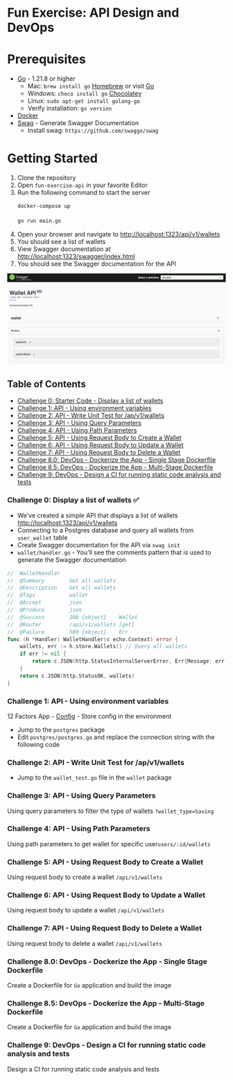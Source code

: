 # Fun Exercise: API Design and DevOps

# Prerequisites

- [Go](https://go.dev/doc/install) - 1.21.8 or higher
	- Mac: `brew install go` [Homebrew](https://brew.sh/) or visit [Go](https://go.dev/doc/install)
	- Windows: `choco install go` [Chocolatey](https://chocolatey.org/install)
	- Linux: `sudo apt-get install golang-go`
    - Verify installation: `go version`
- [Docker](https://docs.docker.com/get-docker/)
- [Swag](https://github.com/swaggo/swag) - Generate Swagger Documentation
  - Install swag: `https://github.com/swaggo/swag`

# Getting Started
1. Clone the repository
2. Open `fun-exercise-api` in your favorite Editor
3. Run the following command to start the server
	```bash
	docker-compose up

	go run main.go
	```
4. Open your browser and navigate to [http://localhost:1323/api/v1/wallets](http://localhost:1323/api/v1/wallets)
5. You should see a list of wallets
6. View Swagger documentation at [http://localhost:1323/swagger/index.html](http://localhost:1323/swagger/index.html)
7. You should see the Swagger documentation for the API

<img src="./swagger.png" alt="Swagger Documentation" />

## Table of Contents
- [Challenge 0: Starter Code - Display a list of wallets](#challenge-0-display-a-list-of-wallets-)
- [Challenge 1: API - Using environment variables](#challenge-1-api---using-environment-variables)
- [Challenge 2: API - Write Unit Test for /ap/v1/wallets](#challenge-2-api---write-unit-test-for-apv1wallets)
- [Challenge 3: API - Using Query Parameters](#challenge-3-api---using-query-parameters)
- [Challenge 4: API - Using Path Parameters](#challenge-4-api---using-path-parameters)
- [Challenge 5: API - Using Request Body to Create a Wallet](#challenge-5-api---using-request-body-to-create-a-wallet)
- [Challenge 6: API - Using Request Body to Update a Wallet](#challenge-6-api---using-request-body-to-update-a-wallet)
- [Challenge 7: API - Using Request Body to Delete a Wallet](#challenge-7-api---using-request-body-to-delete-a-wallet)
- [Challenge 8.0: DevOps - Dockerize the App - Single Stage Dockerfile](#challenge-80-devops---dockerize-the-app---single-stage-dockerfile)
- [Challenge 8.5: DevOps - Dockerize the App - Multi-Stage Dockerfile](#challenge-85-devops---dockerize-the-app---multi-stage-dockerfile)
- [Challenge 9: DevOps - Design a CI for running static code analysis and tests](#challenge-9-devops---design-a-ci-for-running-static-code-analysis-and-tests)

### Challenge 0: Display a list of wallets ✅
- We've created a simple API that displays a list of wallets [http://localhost:1323/api/v1/wallets](http://localhost:1323/api/v1/wallets)
- Connecting to a Postgres database and query all wallets from `user_wallet` table
- Create Swagger documentation for the API via `swag init`
- `wallet/handler.go` - You'll see the comments pattern that is used to generate the Swagger documentation
```go
// 	WalletHandler
//	@Summary		Get all wallets
//	@Description	Get all wallets
//	@Tags			wallet
//	@Accept			json
//	@Produce		json
//	@Success		200	{object}	Wallet
//	@Router			/api/v1/wallets [get]
//	@Failure		500	{object}	Err
func (h *Handler) WalletHandler(c echo.Context) error {
	wallets, err := h.store.Wallets() // Query all wallets
	if err != nil {
		return c.JSON(http.StatusInternalServerError, Err{Message: err.Error()})
	}
	return c.JSON(http.StatusOK, wallets)
}
```

### Challenge 1: API - Using environment variables
12 Factors App - [Config](https://12factor.net/config) - Store config in the environment

- Jump to the `postgres` package
- Edit `postgres/postgres.go` and replace the connection string with the following code

### Challenge 2: API - Write Unit Test for /ap/v1/wallets
- Jump to the `wallet_test.go` file in the `wallet` package

### Challenge 3: API - Using Query Parameters
Using query parameters to filter the type of wallets `?wallet_type=Saving`

### Challenge 4: API - Using Path Parameters
Using path parameters to get wallet for specific user`users/:id/wallets`

### Challenge 5: API - Using Request Body to Create a Wallet
Using request body to create a wallet `/api/v1/wallets`

### Challenge 6: API - Using Request Body to Update a Wallet
Using request body to update a wallet `/api/v1/wallets`

### Challenge 7: API - Using Request Body to Delete a Wallet
Using request body to delete a wallet `/api/v1/wallets`

### Challenge 8.0: DevOps - Dockerize the App - Single Stage Dockerfile
Create a Dockerfile for `Go` application and build the image

### Challenge 8.5: DevOps - Dockerize the App - Multi-Stage Dockerfile
Create a Dockerfile for `Go` application and build the image

### Challenge 9: DevOps - Design a CI for running static code analysis and tests
Design a CI for running static code analysis and tests
